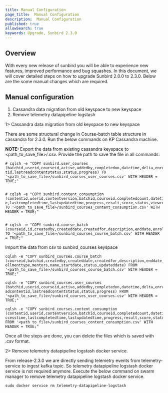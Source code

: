 ```yaml
---
title: Manual Configuration
page_title:  Manual Configuration
description:  Manual Configuration
published: true
allowSearch: true
keywords: Upgrade, Sunbird 2.3.0
---
```


## Overview

With every new release of sunbird you will be able to experience new features, improved performance and bug squashes.
In this document, we will cover detailed steps on how to upgrade Sunbird 2.0.0 to 2.3.0. Below are the some manual changes which are required.

## Manual configuration

1. Cassandra data migration from old keyspace to new keyspace
2. Remove telemetry datapipeline logstash



1> Cassandra data migration from old keyspace to new keyspace
    
There are some structural change in Course-batch table structure in cassandra for 2.3.0. Run the below commands
on KP Cassandra machine.

**NOTE:** Export the data from existing cassandra keyspace to <path_to_save_file>/<name>.csv. Provide the path to save the file in all commands.
   
~~~
# cqlsh -e "COPY sunbird.user_courses (batchid,userid,courseid,active,addedby,completedon,datetime,delta,enrolleddate,grade,lastreadconten
tid,lastreadcontentstatus,status,progress) TO '<path_to_save_file>/sunbird_courses_user_courses.csv' WITH HEADER = TRUE;"


# cqlsh -e "COPY sunbird.content_consumption (contentid,userid,contentversion,batchid,courseid,completedcount,datetime,grade,lastaccesstim
e,lastcompletedtime,lastupdatedtime,progress,result,score,status,viewcount) TO '<path_to_save_file>/sunbird_courses_content_consumption.csv' WITH 
HEADER = TRUE;"


# cqlsh -e "COPY sunbird.course_batch (courseid,id,createdby,createddate,createdfor,description,enddate,enrollmentenddate,enrollmenttype,mentors,name,startdate,status,updateddate) TO '<path_to_save_file>/sunbird_courses_course_batch.csv' WITH HEADER = TRUE;"
~~~


Import the data from csv to sunbird_courses keyspace

~~~
cqlsh -e "COPY sunbird_courses.course_batch (courseid,batchid,createdby,createddate,createdfor,description,enddate,enrollmentenddate,enr
ollmenttype,mentors,name,startdate,status,updateddate) FROM '<path_to_save_file>/sunbird_courses_course_batch.csv' WITH HEADER = TRUE;"

cqlsh -e "COPY sunbird_courses.user_courses (batchid,userid,courseid,active,addedby,completedon,datetime,delta,enrolleddate,grade,lastre
adcontentid,lastreadcontentstatus,status,progress) FROM '<path_to_save_file>/sunbird_courses_user_courses.csv' WITH HEADER = TRUE;"

cqlsh -e "COPY sunbird_courses.content_consumption (contentid,userid,contentversion,batchid,courseid,completedcount,datetime,grade,lasta
ccesstime,lastcompletedtime,lastupdatedtime,progress,result,score,status,viewcount) FROM '<path_to_file>/sunbird_courses_content_consumption.csv' WITH HEADER = TRUE;"
~~~

Once all the steps are done, you can delete the files which is saved with .csv format.


2> Remove telemetry datapipeline logstash docker service.

From release-2.3.0 we are directly sending telemetry events from telemetry-service to ingest kafka topic. So telemetry datapipeline logstash docker service is not required anymore. Execute the below command on swarm manager to remove telemetry datapipeline logstash docker service.

~~~
sudo docker service rm telemetry-datapipeline-logstash
~~~
